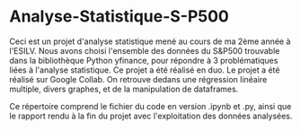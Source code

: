 # Analyse-Statistique-S-P500
Ceci est un projet d'analyse statistique mené au cours de ma 2ème année à l'ESILV. Nous avons choisi l'ensemble des données du S&amp;P500 trouvable dans la bibliothèque Python yfinance, pour répondre à 3 problématiques liées à l'analyse statistique. Ce projet a été réalisé en duo. 
Le projet a été réalisé sur Google Collab.
On retrouve dedans une régression linéaire multiple, divers graphes, et de la manipulation de dataframes.

Ce répertoire comprend le fichier du code en version .ipynb  et .py, ainsi que le rapport rendu à la fin du projet avec l'exploitation des données analysées.
